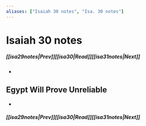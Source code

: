```yaml
---
aliases: ["Isaiah 30 notes", "Isa. 30 notes"]
---
```

# Isaiah 30 notes
##### <span class=arrow-left></span>[[isa29notes|Prev]]<span class=navigation-separator></span>[[isa30|Read]]<span class=navigation-separator></span>[[isa31notes|Next]]<span class=arrow-right></span>
- 
## Egypt Will Prove Unreliable
- 
##### <span class=arrow-left></span>[[isa29notes|Prev]]<span class=navigation-separator></span>[[isa30|Read]]<span class=navigation-separator></span>[[isa31notes|Next]]<span class=arrow-right></span>
